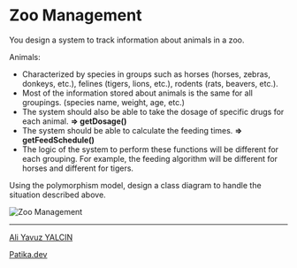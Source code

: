 # **Zoo Management**

You design a system to track information about animals in a zoo.

Animals:
- Characterized by species in groups such as horses (horses, zebras, donkeys, etc.), felines (tigers, lions, etc.), rodents (rats, beavers, etc.).
- Most of the information stored about animals is the same for all groupings. (species name, weight, age, etc.)
- The system should also be able to take the dosage of specific drugs for each animal. **=> getDosage()**
- The system should be able to calculate the feeding times. **=> getFeedSchedule()**
- The logic of the system to perform these functions will be different for each grouping. For example, the feeding algorithm will be different for horses and different for tigers.

Using the polymorphism model, design a class diagram to handle the situation described above.

![Zoo Management](https://user-images.githubusercontent.com/63460173/192255198-8f608f7e-c7ec-4baa-8db2-bf7ee9665d11.png)

----

[Ali Yavuz YALCIN](https://www.linkedin.com/in/ali-yavuz-yalcin/)

[Patika.dev](https://www.patika.dev/tr)

